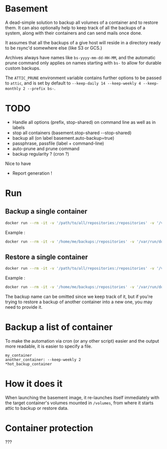 # Basement

A dead-simple solution to backup all volumes of a container and to restore them. It can also optionally help to keep track of all the backups of a system, along with their containers and can send mails once done.

It assumes that all the backups of a give host will reside in a directory ready to be rsync'd somewhere else (like S3 or GCS.)

Archives always have names like `bs-yyyy-mm-dd-HH-MM`, and the automatic prune command only applies on names starting with `bs-` to allow for durable custom backups.

The `ATTIC_PRUNE` environment variable contains further options to be passed to `attic`, and is set by default to `--keep-daily 14 --keep-weekly 4 --keep-monthly 2 --prefix bs-`.

# TODO

* Handle all options (prefix, stop-shared) on command line as well as in labels
* stop all containers (basement.stop-shared --stop-shared)
* backup all (on label basement.auto-backup=true)
* passphrase, passfile (label + command-line)
* auto-prune and prune command
* backup regularity ? (cron ?)

Nice to have
* Report generation !


# Run

## Backup a single container

```sh
docker run --rm -it -v '/path/to/all/repositories:/repositories' -v '/var/run/docker.sock:/var/run/docker.sock' ceymard/basement backup <container-name>
```

Example :

```sh
docker run --rm -it -v '/home/me/backups:/repositories' -v '/var/run/docker.sock:/var/run/docker.sock' ceymard/basement backup mynicecontainer
```

## Restore a single container

```sh
docker run --rm -it -v '/path/to/all/repositories:/repositories' -v '/var/run/docker.sock:/var/run/docker.sock' ceymard/basement restore <container-name> [<backup-name>::]<archive-name>
```

Example :

```sh
docker run --rm -it -v '/home/me/backups:/repositories' -v '/var/run/docker.sock:/var/run/docker.sock' ceymard/basement restore mycontainer bs-2016-05-13-04-03
```

The backup name can be omitted since we keep track of it, but if you're trying to restore a backup of another container into a new one, you may need to provide it.

# Backup a list of container

To make the automation via cron (or any other script) easier and the output more readable, it is easier to specify a file.

```
my_container
another_container: --keep-weekly 2
*hot_backup_container
```


# How it does it

When launching the basement image, it re-launches itself immediately with the target container's volumes mounted in `/volumes`, from where it starts attic 
to backup or restore data.

# Container protection

???